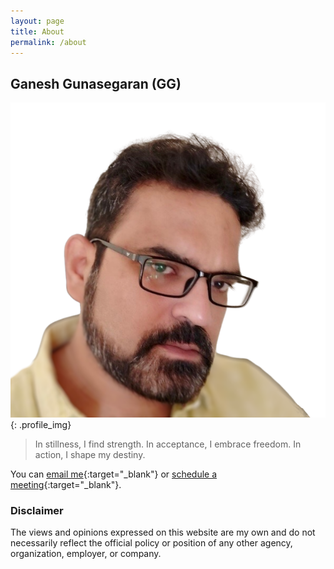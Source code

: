 ```yaml
---
layout: page
title: About
permalink: /about
---
```


## Ganesh Gunasegaran (GG)

![GG alt >](/assets/images/gg.png){: .profile_img}

> In stillness, I find strength. In acceptance, I embrace freedom. In action, I shape my destiny.

You can [email me](mailto:me@itsgg.com?subject=Web%20Contact){:target="_blank"} or [schedule a meeting](https://contact.itsgg.com/hello){:target="_blank"}.

### Disclaimer

The views and opinions expressed on this website are my own and do not necessarily reflect the official policy or position of any other agency, organization, employer, or company.
